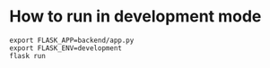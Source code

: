 # How to run in development mode

```
export FLASK_APP=backend/app.py
export FLASK_ENV=development
flask run
```

